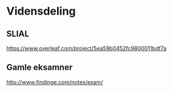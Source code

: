 # Vidensdeling
## SLIAL
https://www.overleaf.com/project/5ea59b0452fc9800011bdf7a

## Gamle eksamner
http://www.findinge.com/notes/exam/